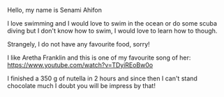 Hello, my name is Senami Ahifon

I love swimming and I would love to swim in the ocean or do some scuba diving but I don't know how to swim, I would love to learn how to though.

Strangely, I do not have any favourite food, sorry!

I like Aretha Franklin and this is one of my favourite song of her:
https://www.youtube.com/watch?v=TDyiREoBw0o

I finished a 350 g of nutella in 2 hours and since then I can't stand chocolate much I doubt you will be impress by that!
